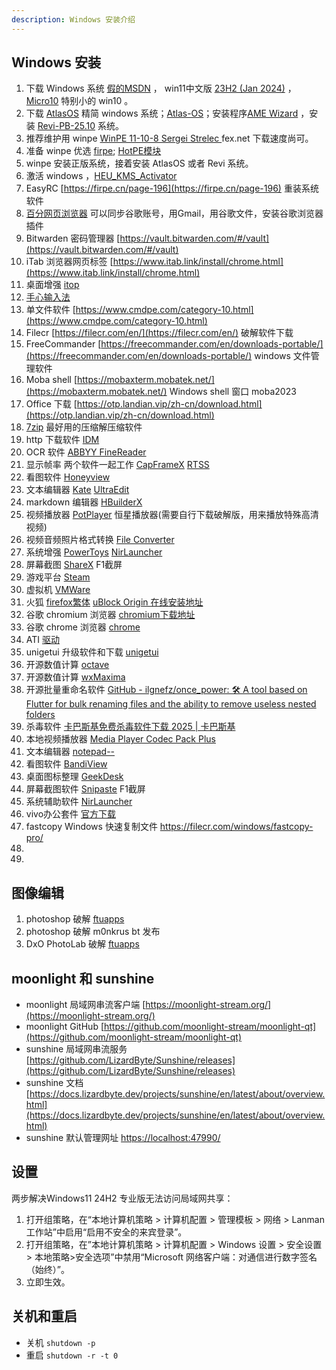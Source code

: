 ```yaml
---
description: Windows 安装介绍
---
```


## Windows 安装

1. 下载 Windows 系统 [假的MSDN](https://next.itellyou.cn/Original/)   ， win11中文版 [23H2 (Jan 2024)](magnet:?xt=urn:btih:57831e3ad5e74a319c5b85f239794fca3aeb5159&dn=zh-cn_windows_11_business_editions_version_23h2_updated_jan_2024_x64_dvd_fee59269.iso&xl=6725859328) ， [Micro10](https://windowsxlite.com/Micro10_x64_SE/) 特别小的 win10 。
2. 下载 [AtlasOS](https://atlasos.net/) 精简 windows 系统；[Atlas-OS](https://github.com/Atlas-OS/Atlas/releases)；安装程序[AME Wizard](https://ameliorated.io) ，安装 [Revi-PB-25.10](https://www.revi.cc/)  系统。
3. 推荐维护用 winpe [WinPE 11-10-8 Sergei Strelec ](https://sergeistrelec.name/) fex.net 下载速度尚可。
4. 准备 winpe 优选 [firpe](https://firpe.cn/page-247); [HotPE模块](https://down.hotpe.top/HotPE模块)
5. winpe 安装正版系统，接着安装 AtlasOS 或者 Revi 系统。
6. 激活 windows ，[HEU_KMS_Activator](https://github.com/zbezj/HEU_KMS_Activator/releases)
7. EasyRC [https://firpe.cn/page-196](https://firpe.cn/page-196) 重装系统软件
8. [百分网页浏览器](https://www.centbrowser.cn/) 可以同步谷歌账号，用Gmail，用谷歌文件，安装谷歌浏览器插件
9. Bitwarden 密码管理器 [https://vault.bitwarden.com/#/vault](https://vault.bitwarden.com/#/vault)
10. iTab 浏览器网页标签 [https://www.itab.link/install/chrome.html](https://www.itab.link/install/chrome.html)
11. 桌面增强 [itop](https://www.itopvpn.com/user-manual/ied/?name=ied&ver=2.4.0.8&lan=&insur=other&to=wc_learn#Download-&-Installation)
12. [手心输入法](https://www.xinshuru.com/index.html?p=win)
13. 单文件软件 [https://www.cmdpe.com/category-10.html](https://www.cmdpe.com/category-10.html)
14. Filecr [https://filecr.com/en/](https://filecr.com/en/) 破解软件下载
15. FreeCommander [https://freecommander.com/en/downloads-portable/](https://freecommander.com/en/downloads-portable/)
    windows 文件管理软件
16. Moba shell [https://mobaxterm.mobatek.net/](https://mobaxterm.mobatek.net/) Windows shell 窗口 moba2023
17. Office 下载 [https://otp.landian.vip/zh-cn/download.html](https://otp.landian.vip/zh-cn/download.html)
18.  [7zip](https://www.7-zip.org/)  最好用的压缩解压缩软件
19. http 下载软件 [IDM ](https://filecr.com/windows/internet-download-manager/?id=187919616000)
20. OCR 软件 [ABBYY FineReader](https://filecr.com/windows/finereader/?id=202552448000)
21. 显示帧率 两个软件一起工作 [CapFrameX](https://www.capframex.com/download) [RTSS](https://www.guru3d.com/download/rtss-rivatuner-statistics-server-download/)
22. 看图软件 [Honeyview](https://www.bandisoft.com/honeyview/)
23. 文本编辑器 [Kate](https://kate-editor.org/zh-cn/get-it/) [UltraEdit](https://filecr.com/windows/idm-ultra-edit-0001/?id=587332864000)
24. markdown 编辑器 [HBuilderX](https://www.dcloud.io/hbuilderx.html)
25. 视频播放器 [PotPlayer](https://potplayer.tv/?lang=zh_CN) 恒星播放器(需要自行下载破解版，用来播放特殊高清视频)
26. 视频音频照片格式转换 [File Converter](https://github.com/Tichau/FileConverter/releases)
27. 系统增强 [PowerToys](https://learn.microsoft.com/zh-cn/windows/powertoys/install) [NirLauncher](https://launcher.nirsoft.net/downloads/index.html)
28. 屏幕截图 [ShareX](https://getsharex.com/) F1截屏
29. 游戏平台 [Steam](https://store.steampowered.com/about/)
30. 虚拟机 [VMWare](https://www.vmware.com/go/getworkstation-win)
31. 火狐 [firefox繁体](https://www.mozilla.org/en-US/firefox/all/desktop-release/win64/zh-TW/) [uBlock Origin 在线安装地址](https://addons.mozilla.org/addon/ublock-origin/)
32. 谷歌 chromium 浏览器 [chromium下载地址](https://download-chromium.appspot.com/)
33. 谷歌 chrome 浏览器 [chrome](https://www.google.com/chrome/) 
34. ATI [驱动](https://www.amd.com/zh-cn/support/download/drivers.html)
35. unigetui 升级软件和下载 [unigetui](https://www.marticliment.com/unigetui/#mirrors)
36. 开源数值计算 [octave](https://octave.org/download)
37. 开源数值计算 [wxMaxima](https://wxmaxima-developers.github.io/wxmaxima/download.html)
38. 开源批量重命名软件 [GitHub - ilgnefz/once_power: 🛠 A tool based on Flutter for bulk renaming files and the ability to remove useless nested folders](https://github.com/ilgnefz/once_power)
39. 杀毒软件 [卡巴斯基免费杀毒软件下载 2025 | 卡巴斯基](https://www.kaspersky.com.cn/downloads/free-antivirus)
40. 本地视频播放器 [Media Player Codec Pack Plus](https://www.mediaplayercodecpack.com/plus/)
41. 文本编辑器 [notepad--](https://gitee.com/cxasm/notepad--)
42. 看图软件 [BandiView](https://filecr.com/windows/bandiview-pro/)
43. 桌面图标整理 [GeekDesk](https://gitee.com/dotnetchina/GeekDesk)
44. 屏幕截图软件 [Snipaste](https://docs.snipaste.com/zh-cn/download) F1截屏
45. 系统辅助软件 [NirLauncher](https://launcher.nirsoft.net/downloads/index.html)
46. vivo办公套件 [官方下载](https://quantumkit.vivo.com/#/)
47. fastcopy Windows 快速复制文件 https://filecr.com/windows/fastcopy-pro/
48. 
49. 





## 图像编辑

1. photoshop 破解 [ftuapps](https://ftuapps.com)
2. photoshop 破解 m0nkrus bt 发布
3. DxO PhotoLab 破解 [ftuapps](https://ftuapps.com)



## moonlight 和 sunshine

* moonlight 局域网串流客户端 [https://moonlight-stream.org/](https://moonlight-stream.org/)
* moonlight GitHub [https://github.com/moonlight-stream/moonlight-qt](https://github.com/moonlight-stream/moonlight-qt)
* sunshine 局域网串流服务 [https://github.com/LizardByte/Sunshine/releases](https://github.com/LizardByte/Sunshine/releases)
* sunshine 文档 [https://docs.lizardbyte.dev/projects/sunshine/en/latest/about/overview.html](https://docs.lizardbyte.dev/projects/sunshine/en/latest/about/overview.html)
* sunshine 默认管理网址 [https://localhost:47990/](https://localhost:47990/)



## 设置

两步解决Windows11 24H2 专业版无法访问局域网共享：
1. 打开组策略，在“本地计算机策略 > 计算机配置 > 管理模板 > 网络 > Lanman 工作站”中启用“启用不安全的来宾登录”。
2. 打开组策略，在”本地计算机策略 > 计算机配置 > Windows 设置 > 安全设置 > 本地策略>安全选项”中禁用“Microsoft 网络客户端：对通信进行数字签名（始终）”。
3. 立即生效。



## 关机和重启

- 关机 `shutdown -p`
- 重启 `shutdown -r -t 0`

